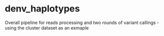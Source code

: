 # denv_haplotypes

Overall pipeline for reads processing and two rounds of variant callings - using the cluster dataset as an exmaple
